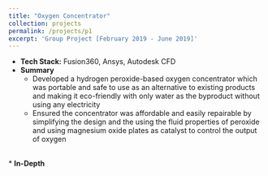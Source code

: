 ```yaml
---
title: "Oxygen Concentrator"
collection: projects
permalink: /projects/p1
excerpt: 'Group Project [February 2019 - June 2019]'
---
```


* <b>Tech Stack:</b> Fusion360, Ansys, Autodesk CFD  
* <b> Summary </b>
    - Developed a hydrogen peroxide-based oxygen concentrator which was portable and safe to use as an alternative to existing products and making it eco-friendly with only water as the byproduct without using any electricity 
    - Ensured the concentrator was affordable and easily repairable by simplifying the design and the using the fluid properties of peroxide and using magnesium oxide plates as catalyst to control the output of oxygen
<br>
* <b> In-Depth </b>